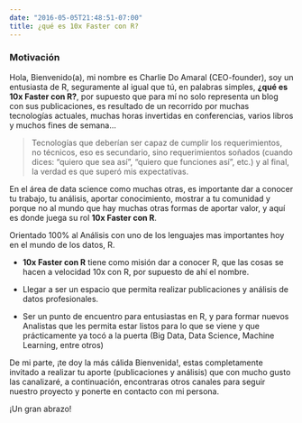 ```yaml
---
date: "2016-05-05T21:48:51-07:00"
title: ¿qué es 10x Faster con R?
---
```


### Motivación
Hola, Bienvenido(a), mi nombre es Charlie Do Amaral (CEO-founder), soy un entusiasta de R,  seguramente al igual que tú, en palabras simples, **¿qué es 10x Faster con R?**, por supuesto que para mí no solo representa un blog con sus publicaciones, es resultado de un recorrido por muchas tecnologías actuales, muchas horas invertidas en conferencias, varios libros y muchos fines de semana…

> Tecnologías que deberían ser capaz de cumplir los requerimientos, no técnicos, eso es secundario, sino requerimientos soñados (cuando dices: “quiero que sea así”, “quiero que funciones así”, etc.) y al final, la verdad es que superó mis expectativas.

En el área de data science como muchas otras, es importante dar a conocer tu trabajo, tu análisis, aportar conocimiento, mostrar a tu comunidad y porque no al mundo que hay muchas otras formas de aportar valor, y aquí es donde juega su rol **10x Faster con R**.

Orientado 100% al Análisis con uno de los lenguajes mas importantes hoy en el mundo de los datos, R.

* **10x Faster con R** tiene como misión dar a conocer R, que las cosas se hacen a velocidad 10x con R, por supuesto de ahí el nombre.

* Llegar a ser un espacio que permita realizar publicaciones y análisis de datos profesionales.

* Ser un punto de encuentro para entusiastas en R, y para formar nuevos Analistas que les permita estar listos para lo que se viene y que prácticamente ya tocó a la puerta (Big Data, Data Science, Machine Learning, entre otros)  

De mi parte, ¡te doy la más cálida Bienvenida!, estas completamente invitado a realizar tu aporte (publicaciones y análisis) que con mucho gusto las canalizaré, a continuación, encontraras otros canales para seguir nuestro proyecto y ponerte en contacto con mi persona. 

¡Un gran abrazo!  















